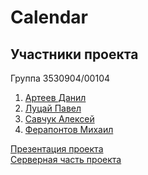 # Calendar

## Участники проекта

Группа 3530904/00104

1. [Артеев Данил](https://github.com/Arteich)
2. [Луцай Павел](https://github.com/Luca-Abele-101)
3. [Савчук Алексей](https://github.com/alexey-savchuk)
4. [Ферапонтов Михаил](https://github.com/MikhailFerapontow)

[Презентация проекта](https://github.com/where-banana/calendar/blob/main/presentation.pdf)\
[Серверная часть проекта](https://github.com/where-banana/calendar-backend-java)
